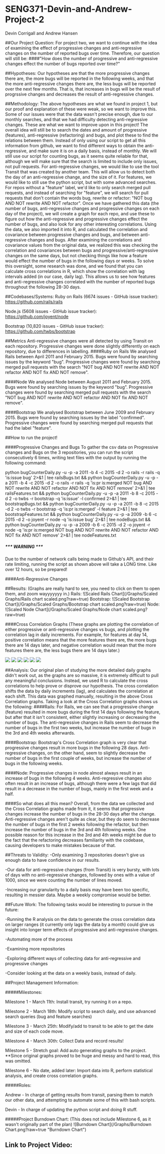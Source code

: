 # SENG371-Devin-and-Andrew-Project-2

Devin Corrigall and Andrew Hansen

##Our Project Question: 
For project two, we want to continue with the idea of examining the effect of progressive changes and anti-regressive changes on the number of reported bugs over time. Therefore, our question will still be:
####"How does the number of progressive and anti-regressive changes effect the number of bugs reported over time?"

##Hypotheses:
Our hypotheses are that the more progressive changes there are, the more bugs will be reported in the following weeks, and that the more anti-regressive changes there are, the less bugs will be reported over the next few months. That is, that increases in bugs will be the result of progrssive changes and decreases the result of anti-regressive changes.

##Methodology: 
The above hypotheses are what we found in project 1, but our proof and explanation of these were weak, so we want to improve this. Some of our issues were that the data wasn't precise enough, due to our monthly searches, and that we had difficulty detecting anti-regressive changes. These are what we want to improve upon in this project!
The overall idea will still be to search the dates and amount of progressive (features), anti-regressive (refactoring) and bugs, and plot these to find the relations between them.
Instead of only using our script to get all this information from github, we want to find different ways to obtain the anti-regressive, and make sure it is on a daily basis, instead of monthly. We will still use our script for counting bugs, as it seems quite reliable for that, although we will make sure that the search is limited to include only issues, not pull requests.
For anti-regressive changes, we would like to use the tool Transit that was created by another team. This will allow us to detect both the day of an anti-regressive change, and the size of it.
For features, we would like to still use the python script, but with some advanced searches. For repos without a "feature" label, we'd like to only search merged pull requests, and instead of searching for "feature", we will search for pull requests that don't contain the words bug, rewrite or refactor: "NOT bug AND NOT rewrite AND NOT refactor".
Once we have gathered this data (the number of bugs, anti-regressive changes and progressive changes on each day of the project), we will create a graph for each repo, and use these to figure out how the anti-regressive and progressive changes effect the number of bugs, and also look for any other interesting correlations.
Using the data, we also imported it into R, and calculated the correlation and covariance between progressive changes and bugs, and between anti-regressive changes and bugs.
After examining the correlations and covariance values from the original data, we realized this was checking the correlation and covariances between bugs and progressive/anti-regressive changes on the same days, but not checking things like how a feature would effect the number of bugs in the following days or weeks.
To solve this oversight, some research was done, and we found that you can calculate cross correlations in R, which show the correlation with lag intervals added (in our case, daily lag).
This allows us to see how features and anti-regressive changes correlated with the number of reported bugs throughout the following 28-30 days.

##Codebases/Systems: 
Ruby on Rails (6674 issues - GitHub issue tracker): https://github.com/rails/rails

Node.js (5608 issues - GitHub issue tracker): https://github.com/joyent/node 

Bootstrap (10,820 issues - GitHub issue tracker): https://github.com/twbs/bootstrap

##Metrics
Anti-regressive changes were all detected by using Transit on each repository. Progressive changes were done slightly differently on each repository, due to differences in labelling.
####Ruby on Rails
We analysed Rails between April 2011 and February 2015. Bugs were found by searching issues by the keyword "bug". Progressive changes were found by searching merged pull requests with the search "NOT bug AND NOT rewrite AND NOT refactor AND NOT fix AND NOT remove".

####Node
We analysed Node between August 2011 and February 2015. Bugs were found by searching issues by the keyword "bug". Progressive changes were found by searching merged pull requests with the search "NOT bug AND NOT rewrite AND NOT refactor AND NOT fix AND NOT remove".

####Bootstrap
We analysed Bootstrap between June 2009 and February 2015. Bugs were found by searching issues by the label "confirmed". Progressive changes were found by searching merged pull requests that had the label "feature".

##How to run the project!

####Progressive Changes and Bugs
To gather the csv data on Progressive changes and Bugs on the 3 repositories, you can run the script consecutively 6 times, writing text files with the output by running the following command:

python bugCounterDaily.py -u <githubUsername> -p <githubPassword> -a 2011 -b 4 -c 2015 -d 2 -o rails -r rails -q 'is:issue bug' 2>&1 | tee railsBugs.txt && python bugCounterDaily.py -u <githubUsername> -p <githubPassword> -a 2011 -b 4 -c 2015 -d 2 -o rails -r rails -q 'is:pr is:merged NOT bug AND NOT rewrite AND NOT refactor AND NOT fix AND NOT remove' 2>&1 | tee railsFeatures.txt && python bugCounterDaily.py -u <githubUsername> -p <githubPassword> -a 2011 -b 8 -c 2015 -d 2 -o twbs -r bootstrap -q 'is:issue' -l confirmed 2>&1 | tee bootstrapBugs.txt && python bugCounterDaily.py -u <githubUsername> -p <githubPassword> -a 2011 -b 8 -c 2015 -d 2 -o twbs -r bootstrap -q 'is:pr is:merged' -l feature 2>&1 | tee bootstrapFeatures.txt && python bugCounterDaily.py -u <githubUsername> -p <githubPassword> -a 2009 -b 6 -c 2015 -d 2 -o joyent -r node -q 'is:issue bug' 2>&1 | tee nodeBugs.txt && python bugCounterDaily.py -u <githubUsername> -p <githubPassword> -a 2009 -b 6 -c 2015 -d 2 -o joyent -r node -q 'is:pr is:merged NOT bug AND NOT rewrite AND NOT refactor AND NOT fix AND NOT remove' 2>&1 | tee nodeFeatures.txt

##### *** WARNING *** 
Due to the number of network calls being made to Github's API, and their rate limiting, running the script as shown above will take a LONG time. Like over 12 hours, so be prepared!

####Anti-Regressive Changes


##Results:
(Graphs are really hard to see, you need to click on them to open them, and zoom wayyyyyyy in.)
Rails:
![Scaled Rails Chart](/Graphs/Scaled Graphs/Rails chart scaled.png?raw=true)
Bootstrap:
![Scaled Bootstrap Chart](/Graphs/Scaled Graphs/Bootstrap chart scaled.png?raw=true)
Node:
![Scaled Node Chart](/Graphs/Scaled Graphs/Node chart scaled.png?raw=true)

####Cross Correlation Graphs
(These graphs are plotting the correlation of either progressive or anti-regressive changes vs bugs, and plotting the correlation lag in daily increments. For example, for features at day 14, positive correlation means that the more features there are, the more bugs there are 14 days later, and negative correlation would mean that the more features there are, the less bugs there are 14 days later.)

![](/Graphs/CrossCorrelationCharts/RailsFeaturesVsBugsCrossCorrelation.jpg?raw=true)
![](/Graphs/CrossCorrelationCharts/RailsAnti-regressiveVsBugsCrossCorrelation.jpg?raw=true)
![](/Graphs/CrossCorrelationCharts/BootstrapFeaturesVsBugsCrossCorrelation.jpg?raw=true)
![](/Graphs/CrossCorrelationCharts/BootstrapAnti-regressiveVsBugsCrossCorrelation.jpg?raw=true)
![](/Graphs/CrossCorrelationCharts/NodeFeaturesVsBugsCrossCorrelation.jpg?raw=true)
![](/Graphs/CrossCorrelationCharts/NodeAnti-regressiveVsBugsCrossCorrelation.jpg?raw=true)

##Analysis:
Our original plan of studying the more detailed daily graphs didn't work out, as the graphs are so massive, it is extremely difficult to pull any meaningful conclusions. Instead, we used R to calculate the cross correlations to help prove or disprove our hypothesis. The cross correlation shifts the data by daily increments (lag), and calculates the correlation at each shift. This data was graphed manually, resulting in the above Cross Correlation graphs.
Taking a look at the Cross Correlation graphs shows us the following:
####Rails:
For Rails, we can see that a progressive change (feature) resulted in more bugs during the first 14 days following the feature, but after that it isn't consistent, either slightly increasing or decreasing the number of bugs. The anti-regressive changes in Rails seem to decrease the number of bugs in the first two weeks, but increase the number of bugs in the 3rd and 4th weeks afterwards.
 
####Bootstrap:
Bootstrap's Cross Correlation graph is very clear that progressive changes result in more bugs in the following 28 days. Anti-regressive changes, on the other hand, seem to slightly decrease the number of bugs in the first couple of weeks, but increase the number of bugs in the following weeks.

####Node:
Progressive changes in node almost always result in an increase of bugs in the following 4 weeks. Anti-regressive changes also often result in an increase of bugs, although there were a few lags that did result in a decrease in the number of bugs, mainly in the first week and a half.

####So what does all this mean?
Overall, from the data we collected and the Cross Correlation graphs made from it, it seems that progressive changes increase the number of bugs in the 28-30 days after the change. Anti-regressive changes aren't quite as clear, but they do seem to decrease the number of bugs in the first 2 weeks following the refactor, but then increase the number of bugs in the 3rd and 4th following weeks. One possible reason for this increase in the 3rd and 4th weeks might be due to the fact that the refactoring decreases familiarity with the codebase, causing developers to make mistakes because of that.

##Threats to Validity:
-Only examining 3 repositories doesn't give us enough data to have confidence in our results.

-Our data for anti-regressive changes (from Transit) is very bursty, with lots of days with no anti-regressive changes, followed by ones with a value of 1000, since we were counting the number of lines moved.

-Increasing our granularity to a daily basis may have been too specific, resulting in messier data. Maybe a weekly compromise would be better.

##Future Work:
The following tasks would be interesting to pursue in the future:

-Running the R analysis on the data to generate the cross correlation data on larger ranges (it currently only lags the data by a month) could give us insight into longer term effects of progressive and anti-regressive changes.

-Automating more of the process

-Examining more repositories

-Exploring different ways of collecting data for anti-regressive and progressive changes

-Consider looking at the data on a weekly basis, instead of daily.

##Project Management Information:

#####Milestones: 

Milestone 1 - March 11th: Install transit, try running it on a repo. 

Milestone 2 - March 18th: Modify script to search daily, and use advanced search queries (bug and feature searches)

Milestone 3 - March 25th: Modify/add to transit to be able to get the date and size of each code move.

Milestone 4 - March 30th: Collect Data and record results!

Milestone 5 - Stretch goal: Add auto generating graphs to the project. **Since original graphs proved to be huge and messy and hard to read, this was omitted.

Milestone 6 - No date, added later: Import data into R, perform statistical analysis, and create cross correlation graphs.

#####Roles:

Andrew - In charge of getting results from transit, parsing them to match our other data, and attempting to automate some of this with bash scripts.

Devin - In charge of updating the python script and doing R stuff.

#####Project Burndown Chart:
(This does not include Milestone 6, as it wasn't originally part of the plan)
![Burndown Chart](/Graphs/Burndown Chart.png?raw=true "Burndown Chart")
## Link to Project Video:












